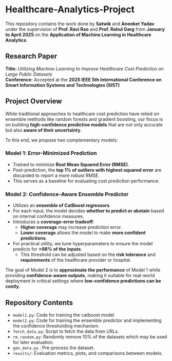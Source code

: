# Healthcare-Analytics-Project

This repository contains the work done by **Satwik** and **Aneeket Yadav** under the supervision of **Prof. Ravi Rao** and **Prof. Rahul Garg** from **January to April 2025** on the **Application of Machine Learning in Healthcare Analytics**.

##  Research Paper

**Title:** *Utilizing Machine Learning to Improve Healthcare Cost Prediction on Large Public Datasets*  
**Conference:** Accepted at the **2025 IEEE 5th International Conference on Smart Information Systems and Technologies (SIST)**

##  Project Overview

While traditional approaches to healthcare cost prediction have relied on ensemble methods like random forests and gradient boosting, our focus is on building **high-confidence predictive models** that are not only accurate but also **aware of their uncertainty**.

To this end, we propose two complementary models:

### Model 1: Error-Minimized Prediction

- Trained to minimize **Root Mean Squared Error (RMSE)**.
- Post-prediction, the **top 1% of outliers with highest squared error** are discarded to report a more robust RMSE.
- This serves as a baseline for evaluating cost prediction performance.

### Model 2: Confidence-Aware Ensemble Predictor

- Utilizes an **ensemble of CatBoost regressors**.
- For each input, the model decides **whether to predict or abstain** based on internal confidence measures.
- Introduces a **coverage-error tradeoff**:
  - **Higher coverage** may increase prediction error.
  - **Lower coverage** allows the model to make **more confident predictions**.
- For practical utility, we tune hyperparameters to ensure the model predicts for **>98% of the inputs**.
  - This threshold can be adjusted based on the **risk tolerance** and **requirements** of the healthcare provider or hospital.

The goal of Model 2 is to **approximate the performance** of Model 1 while providing **confidence-aware outputs**, making it suitable for real-world deployment in critical settings where **low-confidence predictions can be costly**.

## Repository Contents

- `model1.py`: Code for training the catboost model 
- `model2.py`: Code for training the ensemble predictor and implementing the confidence thresholding mechanism.
- `fetch_data.py`: Script to fetch the data from URLs.
- `rm_random.py`: Randomly remove 10% of the datasets which may be used for later evaluation.
- `gen_data.py` : Pre-process the dataset.
- `results/`: Evaluation metrics, plots, and comparisons between models.



